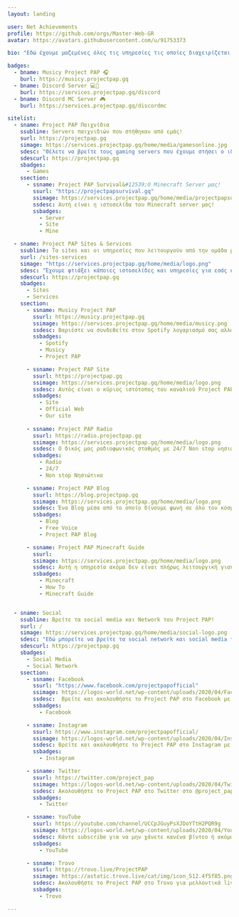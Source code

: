 ```yaml
---
layout: landing

user: Net Achievements
profile: https://github.com/orgs/Master-Web-GR
avatar: https://avatars.githubusercontent.com/u/91753373

bio: "Εδώ έχουμε μαζεμένες όλες τις υπηρεσίες τις οποίες διαχειρίζεται το Project PAP!"

badges:
  - bname: Musicy Project PAP 🎧
    burl: https://musicy.projectpap.gq
  - bname: Discord Server 💻📱
    burl: https://services.projectpap.gq/discord
  - bname: Discord MC Server 🎮
    burl: https://services.projectpap.gq/discordmc

sitelist:
  - sname: Project PAP Παιχνίδια
    ssubline: Servers παιχνιδιών που στήθηκαν από εμάς!
    surl: https://projectpap.gq
    simage: https://services.projectpap.gq/home/media/gamesonline.jpg
    sdesc: "Θέλετε να βρείτε τους gaming servers που έχουμε στήσει ο ιδιοκτήτης του καναλιού μαζί με κάποια άτομα από την ομάδα των συντονιστών; Σε αυτή την λίστα θα τους βρείτε."
    sdescurl: https://projectpap.gq
    sbadges:
      - Games
    ssection:
      - ssname: Project PAP Survival&#12539;Ο Minecraft Server μας!
        ssurl: "https://projectpapsurvival.gq"
        ssimage: https://services.projectpap.gq/home/media/projectpapsurvival.jpg
        ssdesc: Αυτή είναι η ιστοσελίδα του Minecraft server μας!
        ssbadges:
          - Server
          - Site
          - Mine

  - sname: Project PAP Sites & Services
    ssubline: Τα sites και οι υπηρεσίες που λειτουργούν από την ομάδα μας!
    surl: /sites-services
    simage: "https://services.projectpap.gq/home/media/logo.png"
    sdesc: "Έχουμε φτιάξει κάποιες ιστοσελίδες και υπηρεσίες για εσάς και αυτές θα τις βρείτε εδώ."
    sdescurl: https://projectpap.gq
    sbadges:
      - Sites
      - Services
    ssection:
      - ssname: Musicy Project PAP
        ssurl: https://musicy.projectpap.gq
        ssimage: https://services.projectpap.gq/home/media/musicy.png
        ssdesc: Βαριέστε να συνδεθείτε στον Spotify λογαριασμό σας αλλά ξέρετε το link από την αγαπημένη σας Playlist; Με αυτό το εργαλείο σας δίνουμε την δυνατότητα να την ακούσετε χωρίς να χρειάζεται να συνδεθείτε στον λογαριασμό σας. Δείτε ένα δείγμα με τον 12ο πίθηκο <a href="https://musicy.projectpap.gq/?s=https://open.spotify.com/artist/6YZmV2xFddssAVfrSu1sfI" target="blank">εδώ</a>!
        ssbadges:
          - Spotify
          - Musicy
          - Project PAP

      - ssname: Project PAP Site
        ssurl: https://projectpap.gq
        ssimage: https://services.projectpap.gq/home/media/logo.png
        ssdesc: Αυτός είναι ο κύριος ιστότοπος του καναλιού Project PAP. 
        ssbadges:
          - Site
          - Official Web
          - Our site
      
      - ssname: Project PAP Radio
        ssurl: https://radio.projectpap.gq
        ssimage: https://services.projectpap.gq/home/media/logo.png
        ssdesc: Ο δικός μας ραδιοφωνικός σταθμός με 24/7 Non stop νησιώτικη μουσική. 
        ssbadges:
          - Radio
          - 24/7
          - Non stop Νησιώτικα

      - ssname: Project PAP Blog
        ssurl: https://blog.projectpap.gq
        ssimage: https://services.projectpap.gq/home/media/logo.png
        ssdesc: Ένα Blog μέσα από το οποίο δίνουμε φωνή σε όλο τον κόσμο να εκφραστεί ελεύθερα για πολλά θέματα. 
        ssbadges:
          - Blog
          - Free Voice
          - Project PAP Blog

      - ssname: Project PAP Minecraft Guide
        ssurl: 
        ssimage: https://services.projectpap.gq/home/media/logo.png
        ssdesc: Αυτή η υπηρεσία ακόμα δεν είναι πλήρως λειτουργική γιαυτό και δεν έχουμε δώσει ακόμα το link αλλά και δεν θα σας αναφέρουμε τι υπηρεσία είναι. 
        ssbadges:
          - Minecraft
          - How To
          - Minecraft Guide


  - sname: Social
    ssubline: Βρείτε τα social media και Network του Project PAP!
    surl: /
    simage: https://services.projectpap.gq/home/media/social-logo.png
    sdesc: "Εδώ μπορείτε να βρείτε τα social network και social media του καναλιού μας!"
    sdescurl: https://projectpap.gq
    sbadges:
      - Social Media
      - Social Network
    ssection:
      - ssname: Facebook
        ssurl: "https://www.facebook.com/projectpapofficial"
        ssimage: https://logos-world.net/wp-content/uploads/2020/04/Facebook-Logo.png
        ssdesc:  Βρείτε και ακολουθήστε το Project PAP στο Facebook με το όνομα Project PAP Official!
        ssbadges:
          - Facebook

      - ssname: Instagram
        ssurl: https://www.instagram.com/projectpapofficial/
        ssimage: https://logos-world.net/wp-content/uploads/2020/04/Instagram-Logo.png
        ssdesc: Βρείτε και ακολουθήστε το Project PAP στο Instagram με το όνομα @projectpapofficial! 
        ssbadges:
          - Instagram

      - ssname: Twitter
        ssurl: https://twitter.com/project_pap
        ssimage: https://logos-world.net/wp-content/uploads/2020/04/Twitter-Logo.png
        ssdesc: Ακολουθήστε το Project PAP στο Twitter στο @project_pap!
        ssbadges:
          - Twitter

      - ssname: YouTube
        ssurl: https://youtube.com/channel/UCCpJGuyPsXJDoYTtH2PQR9g
        ssimage: https://logos-world.net/wp-content/uploads/2020/04/YouTube-Logo.png
        ssdesc: Κάντε subscribe για να μην χάνετε κανένα βίντεο ή ακόμα και live stream του καναλιού μας!
        ssbadges:
          - YouTube

      - ssname: Trovo
        ssurl: https://trovo.live/ProjectPAP
        ssimage: https://astatic.trovo.live/cat/img/icon_512.4f5f85.png
        ssdesc: Ακολουθήστε το Project PAP στο Trovo για μελλοντικά live stream σε αυτή την πλατφόρμα!
        ssbadges:
          - Trovo

---
```

